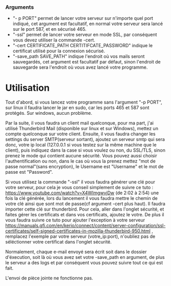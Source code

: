### Arguments

- "- p PORT" permet de lancer votre serveur sur n'importe quel port indiqué, cet argument est facultatif, en normal votre serveur sera lancé sur le port 587, et en sécurisé 465.
- "-ssl" permet de lancer votre serveur en mode SSL, par conséquent vous devez utiliser la commande -cert. 
- "-cert CERTIFICATE_PATH CERTITIFCATE_PASSWORD" indique le certificat utilisé pour la connexion sécurisé.
- "-save_path SAVE_PATH" indique l'endroit où vos mails seront sauvegardés, cet argument est facultatif par défaut, sinon l'endroit de sauvegarde sera l'endroit où vous avez lancé votre programme.


# Utilisation

Tout d'abord, si vous lancez votre programme sans l'argument "-p PORT", sur linux il faudra lancer le jar en sudo, car les ports 465 et 587 sont protégés. Sur windows, aucun problème.


Par la suite, il vous faudra un client mail quelconque, pour ma part, j'ai utilisé Thunderbird Mail (disponible sur linux et sur Windows), mettez un compte quelconque sur votre client. Ensuite, il vous faudra changer les settings du server SMTP(serveur sortant), ajoutez un serveur smtp qui sera donc, votre ip local (127.0.0.1 si vous testez sur la même machine que le client), puis indiquez dans la case si vous voulez ou non, du SSL/TLS, sinon prenez le mode qui contient aucune sécurité. 
Vous pouvez aussi choisir l'authentification ou non, dans le cas où vous la prenez mettez "mot de passe normal"(sans encryption), le Username est "Username" et le mot de passe est "Password". 

Si vous utilisez la commande "-ssl" il vous faudra générer une clé pour votre serveur, pour cela je vous conseil simplement de suivre ce tuto : https://www.youtube.com/watch?v=X4WImgwvjDw (de 2:02 à 2:54) une fois la clé générée, lors du lancement il vous faudra mettre le chemin de votre clé ainsi que sont mot de passe(cf argument -cert plus haut). 
Il faudra importer cette clé sur thunderbird. Pour cela, aller dans l'onglet sécurité, et faites gérer les certificats et dans vos certificats, ajoutez le votre. De plus il vous faudra suivre ce tuto pour ajouter l'exception à votre serveur https://manuals.gfi.com/en/kerio/connect/content/server-configuration/ssl-certificates/self-signed-certificates-in-mozilla-thunderbird-950.html , remplacez l'exemple par votre serveur (votre_ip:port),
n'oubliez pas de séléctionner votre certificat dans l'onglet sécurité.

Normalement, chaque e-mail envoyé sera écrit soit dans le dossier d'éxecution, soit là où vous avez set votre -save_path en argument, de plus le serveur a des logs et par conséquent vous pouvez suivre tout ce qui est fait.

L'envoi de pièce jointe ne fonctionne pas.